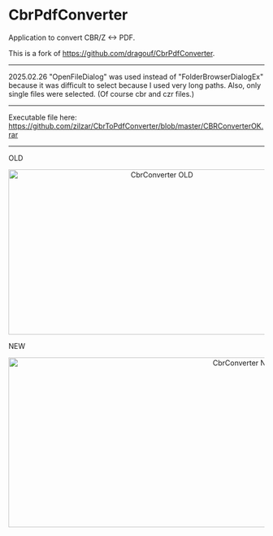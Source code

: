 CbrPdfConverter
===============
Application to convert CBR/Z <-> PDF.

This is a fork of https://github.com/dragouf/CbrPdfConverter.
**********************************************************************
2025.02.26
"OpenFileDialog" was used instead of "FolderBrowserDialogEx" because it was difficult to select because I used very long paths. 
Also, only single files were selected. (Of course cbr and czr files.)
**********************************************************************
Executable file here:
https://github.com/zilzar/CbrToPdfConverter/blob/master/CBRConverterOK.rar
**********************************************************************
OLD
<p align="center">
<img src="http://i.imgur.com/WxAAsxn.png" alt="CbrConverter OLD" width="588" height="325" />
</p>
NEW
<p align="center">
<img src="http://i.imgur.com/bSFo3IY.png" alt="CbrConverter NEW" width="915" height="334" />
</p>

